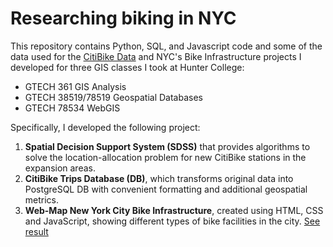 # Researching biking in NYC

This repository contains Python, SQL, and Javascript code and some of the data used for the [CitiBike Data](https://citibikenyc.com/system-data) and NYC's Bike Infrastructure projects I developed
for three GIS classes I took at Hunter College:
- GTECH 361 GIS Analysis
- GTECH 38519/78519 Geospatial Databases
- GTECH 78534 WebGIS

Specifically, I developed the following project: 

1. **Spatial Decision Support System (SDSS)** that provides algorithms to solve the location-allocation problem for new CitiBike stations in the expansion areas.
2. **CitiBike Trips Database (DB)**, which transforms original data into PostgreSQL DB with convenient formatting and additional geospatial metrics.
3. **Web-Map New York City Bike Infrastructure**, created using HTML, CSS and JavaScript, showing different types of bike facilities in the city. [See result](https://temapankin.github.io/CitiBikeProjects/)

